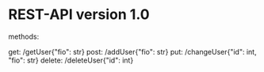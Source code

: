 # REST-API version 1.0

methods:

get: /getUser{"fio": str}
post: /addUser{"fio": str}
put: /changeUser{"id": int, "fio": str}
delete: /deleteUser{"id": int}
